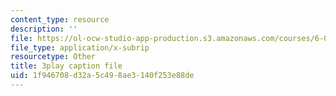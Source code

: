 ```yaml
---
content_type: resource
description: ''
file: https://ol-ocw-studio-app-production.s3.amazonaws.com/courses/6-046j-introduction-to-algorithms-sma-5503-fall-2005/1f946708d32a5c498ae3140f253e88de_2RxCCEHlEys.vtt
file_type: application/x-subrip
resourcetype: Other
title: 3play caption file
uid: 1f946708-d32a-5c49-8ae3-140f253e88de
---
```

